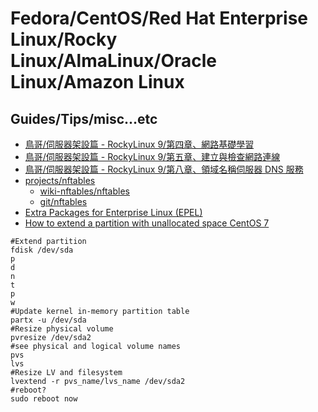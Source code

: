 # Fedora/CentOS/Red Hat Enterprise Linux/Rocky Linux/AlmaLinux/Oracle Linux/Amazon Linux

## Guides/Tips/misc...etc

* [鳥哥/伺服器架設篇 - RockyLinux 9/第四章、網路基礎學習](https://linux.vbird.org/linux_server/rocky9/0150networking.php)
* [鳥哥/伺服器架設篇 - RockyLinux 9/第五章、建立與檢查網路連線](https://linux.vbird.org/linux_server/rocky9/0160setnetwork.php)
* [鳥哥/伺服器架設篇 - RockyLinux 9/第八章、領域名稱伺服器 DNS 服務](https://linux.vbird.org/linux_server/rocky9/0210dns.php)
* [projects/nftables](https://netfilter.org/projects/nftables/)
    * [wiki-nftables/nftables](https://wiki.nftables.org/wiki-nftables/index.php/Main_Page)
    * [git/nftables](https://git.netfilter.org/nftables/)
* [Extra Packages for Enterprise Linux (EPEL)](https://docs.fedoraproject.org/en-US/epel/)
* [How to extend a partition with unallocated space CentOS 7](https://community.webcore.cloud/tutorials/linux_specific_articles/how_to_extend_partition_with_unallocated_space_cen/)


```shell
#Extend partition
fdisk /dev/sda
p
d
n
t
p
w
#Update kernel in-memory partition table
partx -u /dev/sda
#Resize physical volume
pvresize /dev/sda2
#see physical and logical volume names
pvs
lvs
#Resize LV and filesystem
lvextend -r pvs_name/lvs_name /dev/sda2
#reboot?
sudo reboot now
```
